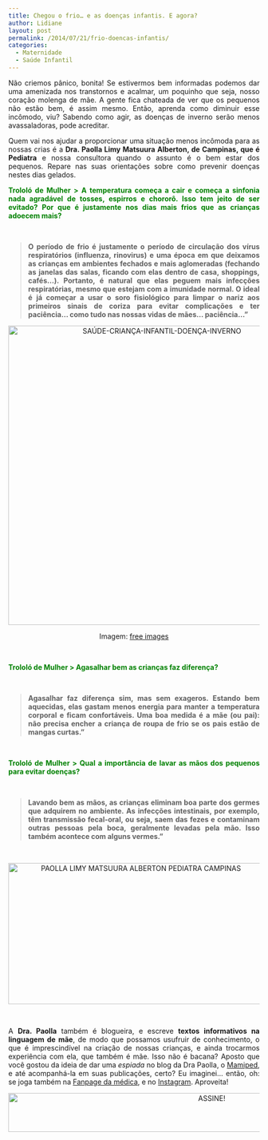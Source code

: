 ```yaml
---
title: Chegou o frio… e as doenças infantis. E agora?
author: Lidiane
layout: post
permalink: /2014/07/21/frio-doencas-infantis/
categories:
  - Maternidade
  - Saúde Infantil
---
```

<p style="text-align: justify;">
  Não criemos pânico, bonita! Se estivermos bem informadas podemos dar uma amenizada nos transtornos e acalmar, um poquinho que seja, nosso coração molenga de mãe. A gente fica chateada de ver que os pequenos não estão bem, é assim mesmo. Então, aprenda como diminuir esse incômodo, viu? Sabendo como agir, as doenças de inverno serão menos avassaladoras, pode acreditar.
</p>

<p style="text-align: justify;" align="justify">
  Quem vai nos ajudar a proporcionar uma situação menos incômoda para as nossas crias é a <strong>Dra. Paolla Limy Matsuura Alberton, de Campinas, que é Pediatra</strong> e nossa consultora quando o assunto é o bem estar dos pequenos. Repare nas suas orientações sobre como prevenir doenças nestes dias gelados.
</p>

<!--more-->

<p align="justify">
  <strong><span style="color: #008000;">Trololó de Mulher > A temperatura começa a cair e começa a sinfonia nada agradável de tosses, espirros e chororô. Isso tem jeito de ser evitado? Por que é justamente nos dias mais frios que as crianças adoecem mais?</span></strong>
</p>

&nbsp;

> <p align="justify">
>   <strong>O período de frio é justamente o período de circulação dos vírus respiratórios (influenza, rinovirus) e uma época em que deixamos as crianças em ambientes fechados e mais aglomeradas (fechando as janelas das salas, ficando com elas dentro de casa, shoppings, cafés&#8230;). Portanto, é natural que elas peguem mais infecções respiratórias, mesmo que estejam com a imunidade normal. O ideal é já começar a usar o soro fisiológico para limpar o nariz aos primeiros sinais de coriza para evitar complicações e ter paciência&#8230; como tudo nas nossas vidas de mães&#8230; paciência&#8230;”</strong>
> </p>

<p align="center">
  <a href="https://www.trololodemulher.com.br/2014/07/SAÚDE-CRIANÇA-INFANTIL-DOENÇA-INVERNO.jpg"><img class="alignnone size-full wp-image-10222" src="https://www.trololodemulher.com.br/2014/07/SAÚDE-CRIANÇA-INFANTIL-DOENÇA-INVERNO.jpg" alt="SAÚDE-CRIANÇA-INFANTIL-DOENÇA-INVERNO" width="600" height="600" /></a>
</p>

<p align="center">
  Imagem: <a href="http://www.freeimages.com/" target="_blank" rel="noopener noreferrer">free images</a>
</p>

&nbsp;

<p align="justify">
  <strong><span style="color: #008000;">Trololó de Mulher > Agasalhar bem as crianças faz diferença?</span></strong>
</p>

&nbsp;

> <p align="justify">
>   <strong>Agasalhar faz diferença sim, mas sem exageros. Estando bem aquecidas, elas gastam menos energia para manter a temperatura corporal e ficam confortáveis. Uma boa medida é a mãe (ou pai): não precisa encher a criança de roupa de frio se os pais estão de mangas curtas.”</strong>
> </p>

&nbsp;

<p align="justify">
  <strong><span style="color: #008000;">Trololó de Mulher > Qual a importância de lavar as mãos dos pequenos para evitar doenças?</span></strong>
</p>

&nbsp;

> <p align="justify">
>   <strong>Lavando bem as mãos, as crianças eliminam boa parte dos germes que adquirem no ambiente. As infecções intestinais, por exemplo, têm transmissão fecal-oral, ou seja, saem das fezes e contaminam outras pessoas pela boca, geralmente levadas pela mão. Isso também acontece com alguns vermes.”</strong>
> </p>

&nbsp;

<p align="center">
  <a href="https://www.trololodemulher.com.br/2013/06/PAOLLA-LIMY-MATSUURA-ALBERTON-PEDIATRA-CAMPINAS.png"><img class="alignnone size-full wp-image-9572" src="https://www.trololodemulher.com.br/2013/06/PAOLLA-LIMY-MATSUURA-ALBERTON-PEDIATRA-CAMPINAS.png" alt="PAOLLA LIMY MATSUURA ALBERTON PEDIATRA CAMPINAS" width="516" height="283" /></a>
</p>

&nbsp;

<p align="justify">
  A <strong>Dra. Paolla</strong> também é blogueira, e escreve <strong>textos informativos na linguagem de mãe</strong>, de modo que possamos usufruir de conhecimento, o que é imprescindível na criação de nossas crianças, e ainda trocarmos experiência com ela, que também é mãe. Isso não é bacana? Aposto que você gostou da ideia de dar uma <em>espiada</em> no blog da Dra Paolla, o <a href="https://mamiped.wordpress.com/" target="_blank" rel="noopener noreferrer">Mamiped</a>, e até acompanhá-la em suas publicações, certo? Eu imaginei… então, oh: se joga também na <a href="https://www.facebook.com/mamaepediatra/" target="_blank" rel="noopener noreferrer">Fanpage da médica</a>, e no <a href="https://www.instagram.com/mamiped/" target="_blank" rel="noopener noreferrer">Instagram</a>. Aproveita!
</p>

<p align="center">
  <a href="http://feedburner.google.com/fb/a/mailverify?uri=blogbichafemea&loc=pt_BR" target="_blank" rel="noopener noreferrer"><img class="alignnone size-full wp-image-10439" src="https://www.trololodemulher.com.br/2014/09/ASSINE.png" alt="ASSINE!" width="800" height="78" /></a>
</p>